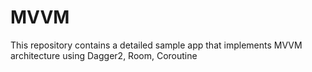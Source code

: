 # MVVM
This repository contains a detailed sample app that implements MVVM architecture using Dagger2, Room, Coroutine
